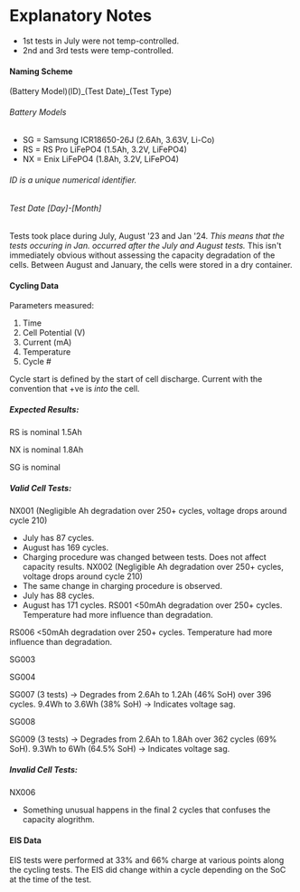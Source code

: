 # Explanatory Notes

- 1st tests in July were not temp-controlled.
-  2nd and 3rd tests were temp-controlled.
#### Naming Scheme
(Battery Model)(ID)\_(Test Date)\_(Test Type)
###### Battery Models
-  SG = Samsung ICR18650-26J (2.6Ah, 3.63V, Li-Co)
-  RS = RS Pro LiFePO4 (1.5Ah, 3.2V, LiFePO4)
-  NX = Enix LiFePO4 (1.8Ah, 3.2V, LiFePO4)
###### ID is a unique numerical identifier.
###### Test Date [Day]-[Month]
Tests took place during July, August '23 and Jan '24. *This means that the tests occuring in Jan. occurred after the July and August tests.* This isn't immediately obvious without assessing the capacity degradation of the cells. Between August and January, the cells were stored in a dry container.
#### Cycling Data
Parameters measured:
1. Time
2. Cell Potential (V)
3. Current (mA)
4. Temperature
5. Cycle #

Cycle start is defined by the start of cell discharge.
Current with the convention that +ve is *into* the cell.
##### Expected Results:
RS is nominal 1.5Ah

NX is nominal 1.8Ah

SG is nominal 
##### Valid Cell Tests:
NX001 (Negligible Ah degradation over 250+ cycles, voltage drops around cycle 210)
- July has 87 cycles.
- August has 169 cycles.
- Charging procedure was changed between tests. Does not affect capacity results.
NX002 (Negligible Ah degradation over 250+ cycles, voltage drops around cycle 210)
- The same change in charging procedure is observed.
- July has 88 cycles.
- August has 171 cycles.
RS001 <50mAh degradation over 250+ cycles. Temperature had more influence than degradation.

RS006 <50mAh degradation over 250+ cycles. Temperature had more influence than degradation.

SG003

SG004

SG007 (3 tests) -> Degrades from 2.6Ah to 1.2Ah (46% SoH) over 396 cycles. 9.4Wh to 3.6Wh (38% SoH) -> Indicates voltage sag.

SG008

SG009 (3 tests) -> Degrades from 2.6Ah to 1.8Ah over 362 cycles (69% SoH). 9.3Wh to 6Wh (64.5% SoH) -> Indicates voltage sag.

##### Invalid Cell Tests:
NX006
- Something unusual happens in the final 2 cycles that confuses the capacity alogrithm.

#### EIS Data
EIS tests were performed at 33% and 66% charge at various points along the cycling tests.
The EIS did change within a cycle depending on the SoC at the time of the test.
